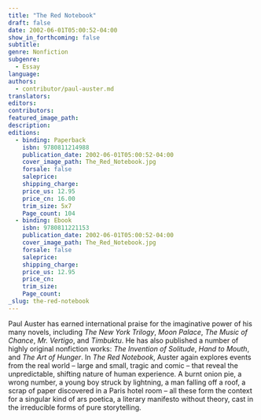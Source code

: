 ```yaml
---
title: "The Red Notebook"
draft: false
date: 2002-06-01T05:00:52-04:00
show_in_forthcoming: false
subtitle:
genre: Nonfiction
subgenre:
  - Essay
language:
authors:
  - contributor/paul-auster.md
translators:
editors:
contributors:
featured_image_path:
description:
editions:
  - binding: Paperback
    isbn: 9780811214988
    publication_date: 2002-06-01T05:00:52-04:00
    cover_image_path: The_Red_Notebook.jpg
    forsale: false
    saleprice:
    shipping_charge:
    price_us: 12.95
    price_cn: 16.00
    trim_size: 5x7
    Page_count: 104
  - binding: Ebook
    isbn: 9780811221153
    publication_date: 2002-06-01T05:00:52-04:00
    cover_image_path: The_Red_Notebook.jpg
    forsale: false
    saleprice:
    shipping_charge:
    price_us: 12.95
    price_cn:
    trim_size:
    Page_count:
_slug: the-red-notebook
---
```


Paul Auster has earned international praise for the imaginative power of his many novels, including _The New York Trilogy_, _Moon Palace_, _The Music of Chance_, _Mr. Vertigo_, and _Timbuktu_. He has also published a number of highly original nonfiction works: _The Invention of Solitude_, _Hand to Mouth_, and _The Art of Hunger_. In _The Red Notebook_, Auster again explores events from the real world – large and small, tragic and comic – that reveal the unpredictable, shifting nature of human experience. A burnt onion pie, a wrong number, a young boy struck by lightning, a man falling off a roof, a scrap of paper discovered in a Paris hotel room – all these form the context for a singular kind of ars poetica, a literary manifesto without theory, cast in the irreducible forms of pure storytelling.


